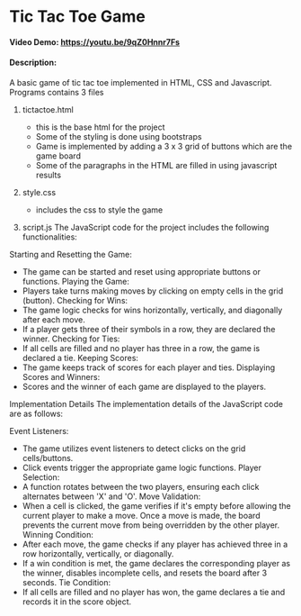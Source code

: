 # Tic Tac Toe Game
#### Video Demo: https://youtu.be/9qZ0Hnnr7Fs
#### Description:
A basic game of tic tac toe implemented in HTML, CSS and Javascript.
Programs contains 3 files
1. tictactoe.html
   - this is the base html for the project
   - Some of the styling is done using bootstraps
   - Game is implemented by adding a 3 x 3 grid of buttons which are the game board
   - Some of the paragraphs in the HTML are filled in using javascript results
     
2. style.css
   - includes the css to style the game
  
3. script.js
The JavaScript code for the project includes the following functionalities:

Starting and Resetting the Game:
- The game can be started and reset using appropriate buttons or functions.
Playing the Game:
- Players take turns making moves by clicking on empty cells in the grid (button).
Checking for Wins:
- The game logic checks for wins horizontally, vertically, and diagonally after each move.
- If a player gets three of their symbols in a row, they are declared the winner.
Checking for Ties:
- If all cells are filled and no player has three in a row, the game is declared a tie.
Keeping Scores:
- The game keeps track of scores for each player and ties.
Displaying Scores and Winners:
- Scores and the winner of each game are displayed to the players.

Implementation Details
The implementation details of the JavaScript code are as follows:

Event Listeners:
- The game utilizes event listeners to detect clicks on the grid cells/buttons.
- Click events trigger the appropriate game logic functions.
Player Selection:
- A function rotates between the two players, ensuring each click alternates between 'X' and 'O'.
Move Validation:
- When a cell is clicked, the game verifies if it's empty before allowing the current player to make a move.
Once a move is made, the board prevents the current move from being overridden by the other player.
Winning Condition:
- After each move, the game checks if any player has achieved three in a row horizontally, vertically, or diagonally.
- If a win condition is met, the game declares the corresponding player as the winner, disables incomplete cells, and resets the board after 3 seconds.
Tie Condition:
- If all cells are filled and no player has won, the game declares a tie and records it in the score object.

  
  

